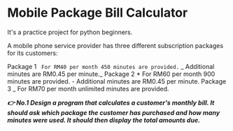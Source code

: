 # Mobile Package Bill Calculator

It's a practice project for python beginners.

A mobile phone service provider has three different subscription packages for its customers:

Package 1   ` For RM40 per month 450 minutes are provided.`
            _ Additional minutes are RM0.45 per minute._
Package 2   * For RM60 per month 900 minutes are provided.
            - Additional minutes are RM0.45 per minute.
Package 3   _ For RM70 per month unlimited minutes are provided.


***👉 No.1 Design a program that calculates a customer's monthly bill. It should ask which package the customer has purchased and how many minutes were used. It should then display the total amounts due.***
